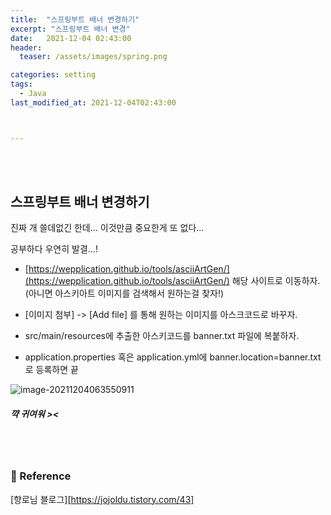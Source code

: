 ```yaml
---
title:  "스프링부트 배너 변경하기"
excerpt: "스프링부트 배너 변경"
date:   2021-12-04 02:43:00
header:
  teaser: /assets/images/spring.png

categories: setting
tags:
  - Java
last_modified_at: 2021-12-04T02:43:00



---
```


<br/>

<br/>



## 스프링부트 배너 변경하기

진짜 개 쓸데없긴 한데... 이것만큼 중요한게 또 없다...

공부하다 우연히 발결...!

- [https://wepplication.github.io/tools/asciiArtGen/](https://wepplication.github.io/tools/asciiArtGen/) 해당 사이트로 이동하자.(아니면 아스키아트 이미지를 검색해서 원하는걸 찾자!)

- [이미지 첨부] -> [Add file] 를 통해 원하는 이미지를 아스크코드로 바꾸자.

- src/main/resources에 추출한 아스키코드를 banner.txt 파일에 복붙하자.

- application.properties 혹은 application.yml에 banner.location=banner.txt로 등록하면 끝

![image-20211204063550911](https://raw.githubusercontent.com/ShinDongHun1/image_repo/main/img/image-20211204063550911.png)



##### 꺅 귀여워 ><

<br/>

<br/>

### 📔 Reference

[향로님 블로그][https://jojoldu.tistory.com/43]